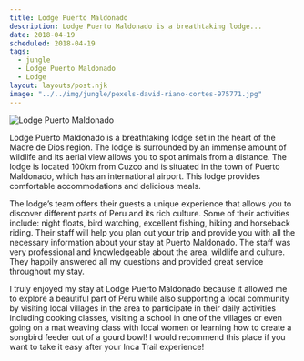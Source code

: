 ```yaml
---
title: Lodge Puerto Maldonado
description: Lodge Puerto Maldonado is a breathtaking lodge...
date: 2018-04-19
scheduled: 2018-04-19
tags:
  - jungle
  - Lodge Puerto Maldonado
  - Lodge
layout: layouts/post.njk
image: "../../img/jungle/pexels-david-riano-cortes-975771.jpg"
---
```


![Lodge Puerto Maldonado](../../img/jungle/pexels-david-riano-cortes-975771.jpg)

Lodge Puerto Maldonado is a breathtaking lodge set in the heart of the Madre de Dios region. The lodge is surrounded by an immense amount of wildlife and its aerial view allows you to spot animals from a distance. The lodge is located 100km from Cuzco and is situated in the town of Puerto Maldonado, which has an international airport. This lodge provides comfortable accommodations and delicious meals.

The lodge’s team offers their guests a unique experience that allows you to discover different parts of Peru and its rich culture. Some of their activities include: night floats, bird watching, excellent fishing, hiking and horseback riding. Their staff will help you plan out your trip and provide you with all the necessary information about your stay at Puerto Maldonado. The staff was very professional and knowledgeable about the area, wildlife and culture. They happily answered all my questions and provided great service throughout my stay.

I truly enjoyed my stay at Lodge Puerto Maldonado because it allowed me to explore a beautiful part of Peru while also supporting a local community by visiting local villages in the area to participate in their daily activities including cooking classes, visiting a school in one of the villages or even going on a mat weaving class with local women or learning how to create a songbird feeder out of a gourd bowl! I would recommend this place if you want to take it easy after your Inca Trail experience!
